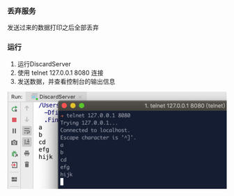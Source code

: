 ### 丢弃服务

发送过来的数据打印之后全部丢弃


### 运行

1. 运行DiscardServer
2. 使用 telnet 127.0.0.1 8080 连接
3. 发送数据，并查看控制台的输出信息

![运行结果](../../../../../../../../images/test1/discardserver.png)


